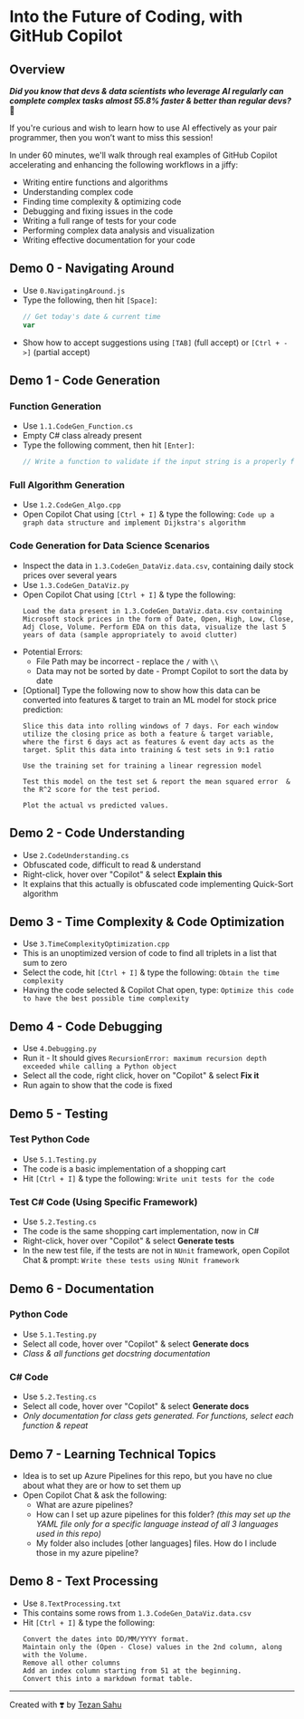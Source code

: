 # Into the Future of Coding, with GitHub Copilot

## Overview
**_Did you know that devs & data scientists who leverage AI regularly can complete complex tasks almost 55.8% faster & better than regular devs?_** 🤯

If you're curious and wish to learn how to use AI effectively as your pair programmer, then you won’t want to miss this session!

In under 60 minutes, we'll walk through real examples of GitHub Copilot accelerating and enhancing the following workflows in a jiffy:
- Writing entire functions and algorithms
- Understanding complex code
- Finding time complexity & optimizing code
- Debugging and fixing issues in the code
- Writing a full range of tests for your code
- Performing complex data analysis and visualization
- Writing effective documentation for your code

## Demo 0 - Navigating Around

- Use `0.NavigatingAround.js`
- Type the following, then hit `[Space]`:
    ```js
    // Get today's date & current time
    var
- Show how to accept suggestions using `[TAB]` (full accept) or `[Ctrl + ->]` (partial accept)

## Demo 1 - Code Generation

### Function Generation

- Use `1.1.CodeGen_Function.cs`
- Empty C# class already present
- Type the following comment, then hit `[Enter]`:
    ```cs
    // Write a function to validate if the input string is a properly formatted email address
    ```

### Full Algorithm Generation

- Use `1.2.CodeGen_Algo.cpp`
- Open Copilot Chat using `[Ctrl + I]` & type the following: `Code up a graph data structure and implement Dijkstra's algorithm`

### Code Generation for Data Science Scenarios

- Inspect the data in `1.3.CodeGen_DataViz.data.csv`, containing daily stock prices over several years
- Use `1.3.CodeGen_DataViz.py`
- Open Copilot Chat using `[Ctrl + I]` & type the following:
    ```
    Load the data present in 1.3.CodeGen_DataViz.data.csv containing Microsoft stock prices in the form of Date, Open, High, Low, Close, Adj Close, Volume. Perform EDA on this data, visualize the last 5 years of data (sample appropriately to avoid clutter)
    ```
- Potential Errors:
    - File Path may be incorrect - replace the `/` with `\\`
    - Data may not be sorted by date - Prompt Copilot to sort the data by date
- [Optional] Type the following now to show how this data can be converted into features & target to train an ML model for stock price prediction:
    ```
    Slice this data into rolling windows of 7 days. For each window utilize the closing price as both a feature & target variable, where the first 6 days act as features & event day acts as the target. Split this data into training & test sets in 9:1 ratio

    Use the training set for training a linear regression model

    Test this model on the test set & report the mean squared error  & the R^2 score for the test period.

    Plot the actual vs predicted values.
    ```

## Demo 2 - Code Understanding

- Use `2.CodeUnderstanding.cs`
- Obfuscated code, difficult to read & understand
- Right-click, hover over "Copilot" & select **Explain this**
- It explains that this actually is obfuscated code implementing Quick-Sort algorithm

## Demo 3 - Time Complexity & Code Optimization

- Use `3.TimeComplexityOptimization.cpp`
- This is an unoptimized version of code to find all triplets in a list that sum to zero
- Select the code, hit `[Ctrl + I]` & type the following: `Obtain the time complexity`
- Having the code selected & Copilot Chat open, type: `Optimize this code to have the best possible time complexity`

## Demo 4 - Code Debugging

- Use `4.Debugging.py`
- Run it - It should gives `RecursionError: maximum recursion depth exceeded while calling a Python object`
- Select all the code, right click, hover on "Copilot" & select **Fix it**
- Run again to show that the code is fixed

## Demo 5 - Testing

### Test Python Code

- Use `5.1.Testing.py`
- The code is a basic implementation of a shopping cart
- Hit `[Ctrl + I]` & type the following: `Write unit tests for the code`

### Test C# Code (Using Specific Framework)

- Use `5.2.Testing.cs`
- The code is the same shopping cart implementation, now in C#
- Right-click, hover over "Copilot" & select **Generate tests**
- In the new test file, if the tests are not in `NUnit` framework, open Copilot Chat & prompt: `Write these tests using NUnit framework`

## Demo 6 - Documentation

### Python Code
- Use `5.1.Testing.py`
- Select all code, hover over "Copilot" & select **Generate docs**
- _Class & all functions get docstring documentation_

### C# Code
- Use `5.2.Testing.cs`
- Select all code, hover over "Copilot" & select **Generate docs**
- _Only documentation for class gets generated. For functions, select each function & repeat_

## Demo 7 - Learning Technical Topics

- Idea is to set up Azure Pipelines for this repo, but you have no clue about what they are or how to set them up
- Open Copilot Chat & ask the following:
    - What are azure pipelines?
    - How can I set up azure pipelines for this folder? _(this may set up the YAML file only for a specific language instead of all 3 languages used in this repo)_
    - My folder also includes [other languages] files. How do I include those in my azure pipeline?

## Demo 8 - Text Processing

- Use `8.TextProcessing.txt`
- This contains some rows from `1.3.CodeGen_DataViz.data.csv`
- Hit `[Ctrl + I]` & type the following:
    ```
    Convert the dates into DD/MM/YYYY format.
    Maintain only the (Open - Close) values in the 2nd column, along with the Volume.
    Remove all other columns
    Add an index column starting from 51 at the beginning.
    Convert this into a markdown format table.
    ```

---

Created with ❣️ by [Tezan Sahu](https://www.linkedin.com/in/tezan-sahu/)